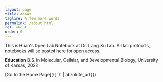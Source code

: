 ```yaml
---
layout: page
title: About
tagline: A few more words
permalink: /about.html
ref: about
order: 0
---
```


This is Huan's Open Lab Notebook at Dr. Liang Xu Lab. All lab protocols, notebooks will be posted here for open access.

**Education**
B.S. in Molecular, Cellular, and Developmental Biology, University of Kansas, 2023


[Go to the Home Page]({{ '/' | absolute_url }})
